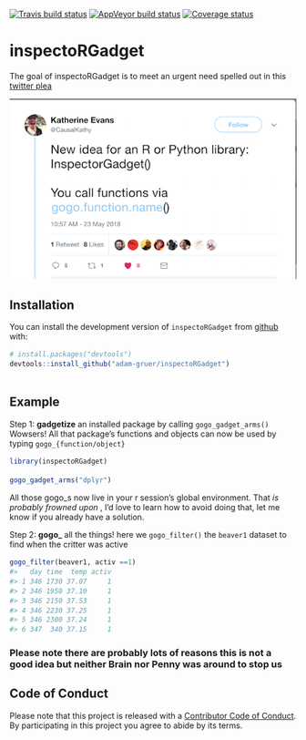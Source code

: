
<!-- README.md is generated from README.Rmd. Please edit that file -->

[![Travis build
status](https://travis-ci.org/adam-gruer/inspectoRGadget.svg?branch=master)](https://travis-ci.org/adam-gruer/inspectoRGadget)
[![AppVeyor build
status](https://ci.appveyor.com/api/projects/status/github/adam-gruer/inspectoRGadget?branch=master&svg=true)](https://ci.appveyor.com/project/adam-gruer/inspectoRGadget)
[![Coverage
status](https://codecov.io/gh/adam-gruer/inspectoRGadget/branch/master/graph/badge.svg)](https://codecov.io/github/adam-gruer/inspectoRGadget?branch=master)

# inspectoRGadget

The goal of inspectoRGadget is to meet an urgent need spelled out in
this [twitter
plea](https://twitter.com/CausalKathy/status/999091807937028096)

![tweet call to arms](inst/screenshots/tweet_inspo.png
"The tweet that started it all")

## Installation

You can install the development version of `inspectoRGadget` from
[github](https://www.github.com) with:

``` r
# install.packages("devtools")
devtools::install_github("adam-gruer/inspectoRGadget")
 
```

## Example

Step 1: **gadgetize** an installed package by calling
`gogo_gadget_arms()` Wowsers\! All that package’s functions and objects
can now be used by typing `gogo_{function/object}`

``` r
library(inspectoRGadget)

gogo_gadget_arms("dplyr")
```

All those gogo\_s now live in your r session’s global environment. That
*is probably frowned upon* , I’d love to learn how to avoid doing that,
let me know if you already have a solution.

Step 2: **gogo\_** all the things\! here we `gogo_filter()` the
`beaver1` dataset to find when the critter was active

``` r
gogo_filter(beaver1, activ ==1)
#>   day time  temp activ
#> 1 346 1730 37.07     1
#> 2 346 1950 37.10     1
#> 3 346 2150 37.53     1
#> 4 346 2230 37.25     1
#> 5 346 2300 37.24     1
#> 6 347  340 37.15     1
```

### **Please note there are probably lots of reasons this is not a good idea but neither Brain nor Penny was around to stop us**

## Code of Conduct

Please note that this project is released with a [Contributor Code of
Conduct](CODE_OF_CONDUCT.md). By participating in this project you agree
to abide by its terms.
